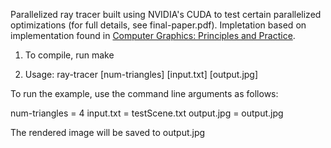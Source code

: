 Parallelized ray tracer built using NVIDIA's CUDA to test certain parallelized optimizations (for full details, see final-paper.pdf). Impletation based on implementation found in [Computer Graphics: Principles and Practice](https://en.wikipedia.org/wiki/Computer_Graphics:_Principles_and_Practice).

1. To compile, run make

2. Usage: ray-tracer [num-triangles] [input.txt] [output.jpg]

To run the example, use the command line arguments as follows:

num-triangles = 4
input.txt = testScene.txt
output.jpg = output.jpg

The rendered image will be saved to output.jpg
